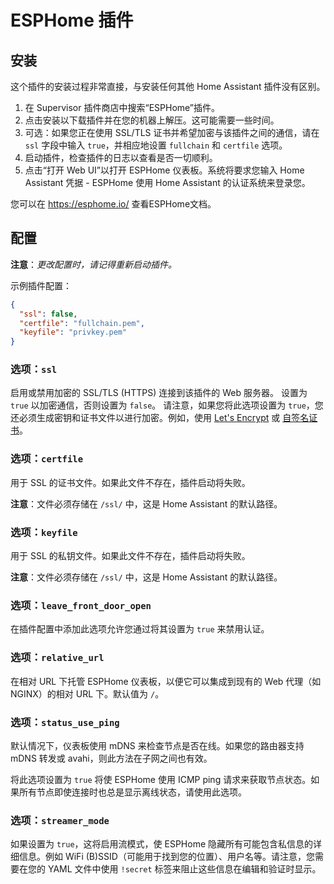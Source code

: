 # ESPHome 插件
## 安装

这个插件的安装过程非常直接，与安装任何其他 Home Assistant 插件没有区别。

1. 在 Supervisor 插件商店中搜索“ESPHome”插件。
2. 点击安装以下载插件并在您的机器上解压。这可能需要一些时间。
3. 可选：如果您正在使用 SSL/TLS 证书并希望加密与该插件之间的通信，请在 `ssl` 字段中输入 `true`，并相应地设置 `fullchain` 和 `certfile` 选项。
4. 启动插件，检查插件的日志以查看是否一切顺利。
5. 点击“打开 Web UI”以打开 ESPHome 仪表板。系统将要求您输入 Home Assistant 凭据 - ESPHome 使用 Home Assistant 的认证系统来登录您。

您可以在 https://esphome.io/ 查看ESPHome文档。

## 配置

**注意**：_更改配置时，请记得重新启动插件。_

示例插件配置：

```json
{
  "ssl": false,
  "certfile": "fullchain.pem",
  "keyfile": "privkey.pem"
}
```

### 选项：`ssl`

启用或禁用加密的 SSL/TLS (HTTPS) 连接到该插件的 Web 服务器。
设置为 `true` 以加密通信，否则设置为 `false`。
请注意，如果您将此选项设置为 `true`，您还必须生成密钥和证书文件以进行加密。例如，使用 [Let's Encrypt](https://www.home-assistant.io/addons/lets_encrypt/)
或 [自签名证书](https://www.home-assistant.io/docs/ecosystem/certificates/tls_self_signed_certificate/)。

### 选项：`certfile`

用于 SSL 的证书文件。如果此文件不存在，插件启动将失败。

**注意**：文件必须存储在 `/ssl/` 中，这是 Home Assistant 的默认路径。

### 选项：`keyfile`

用于 SSL 的私钥文件。如果此文件不存在，插件启动将失败。

**注意**：文件必须存储在 `/ssl/` 中，这是 Home Assistant 的默认路径。

### 选项：`leave_front_door_open`

在插件配置中添加此选项允许您通过将其设置为 `true` 来禁用认证。

### 选项：`relative_url`

在相对 URL 下托管 ESPHome 仪表板，以便它可以集成到现有的 Web 代理（如 NGINX）的相对 URL 下。默认值为 `/`。

### 选项：`status_use_ping`

默认情况下，仪表板使用 mDNS 来检查节点是否在线。如果您的路由器支持 mDNS 转发或 avahi，则此方法在子网之间也有效。

将此选项设置为 `true` 将使 ESPHome 使用 ICMP ping 请求来获取节点状态。如果所有节点即使连接时也总是显示离线状态，请使用此选项。

### 选项：`streamer_mode`

如果设置为 `true`，这将启用流模式，使 ESPHome 隐藏所有可能包含私信息的详细信息。例如 WiFi (B)SSID（可能用于找到您的位置）、用户名等。请注意，您需要在您的 YAML 文件中使用 `!secret` 标签来阻止这些信息在编辑和验证时显示。